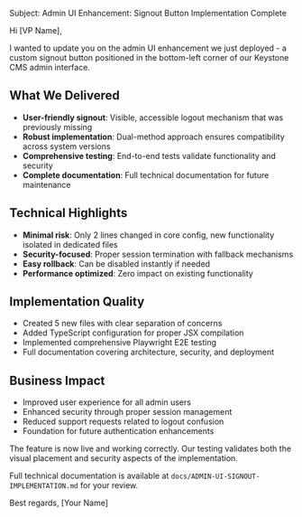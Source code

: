 Subject: Admin UI Enhancement: Signout Button Implementation Complete

Hi [VP Name],

I wanted to update you on the admin UI enhancement we just deployed - a custom signout button positioned in the bottom-left corner of our Keystone CMS admin interface.

## What We Delivered
- **User-friendly signout**: Visible, accessible logout mechanism that was previously missing
- **Robust implementation**: Dual-method approach ensures compatibility across system versions
- **Comprehensive testing**: End-to-end tests validate functionality and security
- **Complete documentation**: Full technical documentation for future maintenance

## Technical Highlights
- **Minimal risk**: Only 2 lines changed in core config, new functionality isolated in dedicated files
- **Security-focused**: Proper session termination with fallback mechanisms
- **Easy rollback**: Can be disabled instantly if needed
- **Performance optimized**: Zero impact on existing functionality

## Implementation Quality
- Created 5 new files with clear separation of concerns
- Added TypeScript configuration for proper JSX compilation
- Implemented comprehensive Playwright E2E testing
- Full documentation covering architecture, security, and deployment

## Business Impact
- Improved user experience for all admin users
- Enhanced security through proper session management
- Reduced support requests related to logout confusion
- Foundation for future authentication enhancements

The feature is now live and working correctly. Our testing validates both the visual placement and security aspects of the implementation.

Full technical documentation is available at `docs/ADMIN-UI-SIGNOUT-IMPLEMENTATION.md` for your review.

Best regards,
[Your Name]
